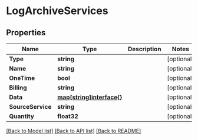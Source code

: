 # LogArchiveServices

## Properties
Name | Type | Description | Notes
------------ | ------------- | ------------- | -------------
**Type** | **string** |  | [optional] 
**Name** | **string** |  | [optional] 
**OneTime** | **bool** |  | [optional] 
**Billing** | **string** |  | [optional] 
**Data** | [**map[string]interface{}**](.md) |  | [optional] 
**SourceService** | **string** |  | [optional] 
**Quantity** | **float32** |  | [optional] 

[[Back to Model list]](../README.md#documentation-for-models) [[Back to API list]](../README.md#documentation-for-api-endpoints) [[Back to README]](../README.md)


